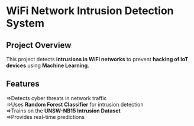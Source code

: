 # WiFi Network Intrusion Detection System  

##  Project Overview  
This project detects **intrusions in WiFi networks** to prevent **hacking of IoT devices** using **Machine Learning**.  

## Features  
 =>Detects cyber threats in network traffic  
 =>Uses **Random Forest Classifier** for intrusion detection  
 =>Trains on the **UNSW-NB15 Intrusion Dataset**  
 =>Provides real-time predictions  
 


